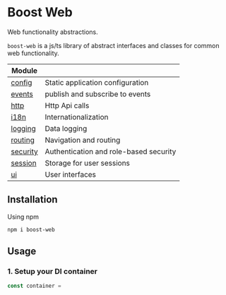 # Boost Web

Web functionality abstractions.

`boost-web` is a js/ts library of abstract interfaces and classes for common web functionality.

| Module |  |
| ------------------------| -------|
| [config](https://github.com/lgirma/boost-web/tree/master/src/config) | Static application configuration |
| [events](https://github.com/lgirma/boost-web/tree/master/src/events) | publish and subscribe to events |
| [http](https://github.com/lgirma/boost-web/tree/master/src/events) | Http Api calls |
| [i18n](https://github.com/lgirma/boost-web/tree/master/src/i18n) | Internationalization |
| [logging](https://github.com/lgirma/boost-web/tree/master/src/log) | Data logging |
| [routing](https://github.com/lgirma/boost-web/tree/master/src/routing) | Navigation and routing |
| [security](https://github.com/lgirma/boost-web/tree/master/src/security) | Authentication and role-based security |
| [session](https://github.com/lgirma/boost-web/tree/master/src/session) | Storage for user sessions |
| [ui](https://github.com/lgirma/boost-web/tree/master/src/ui) | User interfaces |

## Installation

Using npm

```shell
npm i boost-web
```

## Usage

### 1. Setup your DI container

```typescript
const container = 
```